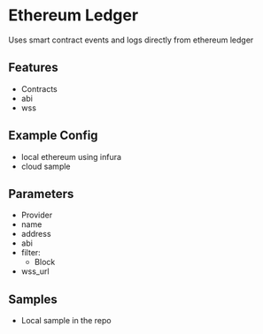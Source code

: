 # Ethereum Ledger

Uses smart contract events and logs directly from ethereum ledger

## Features

* Contracts
* abi
* wss

## Example Config

* local ethereum using infura
* cloud sample

## Parameters

* Provider
* name
* address
* abi
* filter:
  * Block
* wss_url

## Samples

* Local sample in the repo